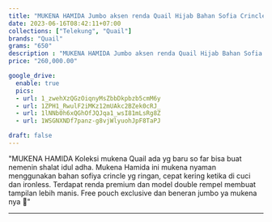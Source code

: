 ```yaml
---
title: "MUKENA HAMIDA Jumbo aksen renda Quail Hijab Bahan Sofia Crincle"
date: 2023-06-16T08:42:11+07:00
collections: ["Telekung", "Quail"]
brands: "Quail"
grams: "650"
description : "MUKENA HAMIDA Jumbo aksen renda Quail Hijab Bahan Sofia Crincle"
price: "260,000.00"

google_drive:
  enable: true
  pics:
  - url: 1_zwehXzQGzOiqnyMsZbbDkpbzb5cmM6y
  - url: 1ZPH1_RwulF2iMKz12mUAkc2BZek0cRJ_
  - url: 1lNNb0h6xQGhOfJQJqa1_wsI81mLsRg8Z
  - url: 1WSGNXNDf7panz-g8vjWlyuohJpF8TaPJ

draft: false
---
```


"MUKENA HAMIDA 
Koleksi mukena Quail ada yg baru so far bisa buat nemenin shalat idul adha. Mukena Hamida ini mukena nyaman menggunakan bahan sofiya crincle yg ringan, cepat kering ketika di cuci dan ironless. Terdapat renda premium dan model double rempel membuat tampilan lebih manis. Free pouch exclusive dan beneran jumbo ya mukena nya 🌸"

---    
  
